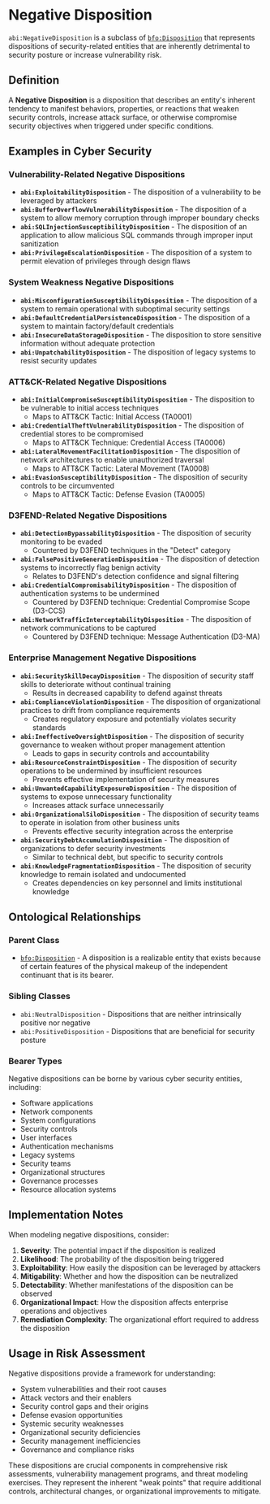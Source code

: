 # Negative Disposition

`abi:NegativeDisposition` is a subclass of [`bfo:Disposition`](http://purl.obolibrary.org/obo/BFO_0000016) that represents dispositions of security-related entities that are inherently detrimental to security posture or increase vulnerability risk.

## Definition

A **Negative Disposition** is a disposition that describes an entity's inherent tendency to manifest behaviors, properties, or reactions that weaken security controls, increase attack surface, or otherwise compromise security objectives when triggered under specific conditions.

## Examples in Cyber Security

### Vulnerability-Related Negative Dispositions
- **`abi:ExploitabilityDisposition`** - The disposition of a vulnerability to be leveraged by attackers
- **`abi:BufferOverflowVulnerabilityDisposition`** - The disposition of a system to allow memory corruption through improper boundary checks
- **`abi:SQLInjectionSusceptibilityDisposition`** - The disposition of an application to allow malicious SQL commands through improper input sanitization
- **`abi:PrivilegeEscalationDisposition`** - The disposition of a system to permit elevation of privileges through design flaws

### System Weakness Negative Dispositions
- **`abi:MisconfigurationSusceptibilityDisposition`** - The disposition of a system to remain operational with suboptimal security settings
- **`abi:DefaultCredentialPersistenceDisposition`** - The disposition of a system to maintain factory/default credentials
- **`abi:InsecureDataStorageDisposition`** - The disposition to store sensitive information without adequate protection
- **`abi:UnpatchabilityDisposition`** - The disposition of legacy systems to resist security updates

### ATT&CK-Related Negative Dispositions
- **`abi:InitialCompromiseSusceptibilityDisposition`** - The disposition to be vulnerable to initial access techniques
  - Maps to ATT&CK Tactic: Initial Access (TA0001)
- **`abi:CredentialTheftVulnerabilityDisposition`** - The disposition of credential stores to be compromised
  - Maps to ATT&CK Technique: Credential Access (TA0006)
- **`abi:LateralMovementFacilitationDisposition`** - The disposition of network architectures to enable unauthorized traversal
  - Maps to ATT&CK Tactic: Lateral Movement (TA0008)
- **`abi:EvasionSusceptibilityDisposition`** - The disposition of security controls to be circumvented
  - Maps to ATT&CK Tactic: Defense Evasion (TA0005)

### D3FEND-Related Negative Dispositions
- **`abi:DetectionBypassabilityDisposition`** - The disposition of security monitoring to be evaded
  - Countered by D3FEND techniques in the "Detect" category
- **`abi:FalsePositiveGenerationDisposition`** - The disposition of detection systems to incorrectly flag benign activity
  - Relates to D3FEND's detection confidence and signal filtering
- **`abi:CredentialCompromisabilityDisposition`** - The disposition of authentication systems to be undermined
  - Countered by D3FEND technique: Credential Compromise Scope (D3-CCS)
- **`abi:NetworkTrafficInterceptabilityDisposition`** - The disposition of network communications to be captured
  - Countered by D3FEND technique: Message Authentication (D3-MA)

### Enterprise Management Negative Dispositions
- **`abi:SecuritySkillDecayDisposition`** - The disposition of security staff skills to deteriorate without continual training
  - Results in decreased capability to defend against threats
- **`abi:ComplianceViolationDisposition`** - The disposition of organizational practices to drift from compliance requirements
  - Creates regulatory exposure and potentially violates security standards
- **`abi:IneffectiveOversightDisposition`** - The disposition of security governance to weaken without proper management attention
  - Leads to gaps in security controls and accountability
- **`abi:ResourceConstraintDisposition`** - The disposition of security operations to be undermined by insufficient resources
  - Prevents effective implementation of security measures
- **`abi:UnwantedCapabilityExposureDisposition`** - The disposition of systems to expose unnecessary functionality
  - Increases attack surface unnecessarily
- **`abi:OrganizationalSiloDisposition`** - The disposition of security teams to operate in isolation from other business units
  - Prevents effective security integration across the enterprise
- **`abi:SecurityDebtAccumulationDisposition`** - The disposition of organizations to defer security investments
  - Similar to technical debt, but specific to security controls
- **`abi:KnowledgeFragmentationDisposition`** - The disposition of security knowledge to remain isolated and undocumented
  - Creates dependencies on key personnel and limits institutional knowledge

## Ontological Relationships

### Parent Class
- [`bfo:Disposition`](http://purl.obolibrary.org/obo/BFO_0000016) - A disposition is a realizable entity that exists because of certain features of the physical makeup of the independent continuant that is its bearer.

### Sibling Classes
- `abi:NeutralDisposition` - Dispositions that are neither intrinsically positive nor negative
- `abi:PositiveDisposition` - Dispositions that are beneficial for security posture

### Bearer Types
Negative dispositions can be borne by various cyber security entities, including:
- Software applications
- Network components
- System configurations
- Security controls
- User interfaces
- Authentication mechanisms
- Legacy systems
- Security teams
- Organizational structures
- Governance processes
- Resource allocation systems

## Implementation Notes

When modeling negative dispositions, consider:

1. **Severity**: The potential impact if the disposition is realized
2. **Likelihood**: The probability of the disposition being triggered
3. **Exploitability**: How easily the disposition can be leveraged by attackers
4. **Mitigability**: Whether and how the disposition can be neutralized
5. **Detectability**: Whether manifestations of the disposition can be observed
6. **Organizational Impact**: How the disposition affects enterprise operations and objectives
7. **Remediation Complexity**: The organizational effort required to address the disposition

## Usage in Risk Assessment

Negative dispositions provide a framework for understanding:

- System vulnerabilities and their root causes
- Attack vectors and their enablers
- Security control gaps and their origins
- Defense evasion opportunities
- Systemic security weaknesses
- Organizational security deficiencies
- Security management inefficiencies
- Governance and compliance risks

These dispositions are crucial components in comprehensive risk assessments, vulnerability management programs, and threat modeling exercises. They represent the inherent "weak points" that require additional controls, architectural changes, or organizational improvements to mitigate. 